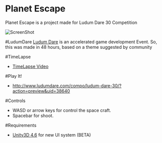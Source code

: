Planet Escape
=============

Planet Escape is a project made for Ludum Dare 30 Competition

![ScreenShot](http://i.cubeupload.com/rhxh9C.png)

#LudumDare
[Ludum Dare](http://www.ludumdare.com/compo) is an accelerated game development Event. So, this was made in 48 hours, based on a theme suggested by community

#TimeLapse
* [TimeLapse Video](https://www.youtube.com/watch?v=QmDw4suLWck)

#Play It!
* http://www.ludumdare.com/compo/ludum-dare-30/?action=preview&uid=38640

#Controls
* WASD or arrow keys for control the space craft.
* Spacebar for shoot.

#Requirements
* [Unity3D 4.6](http://unity3d.com/unity/beta/4.6) for new UI system (BETA)

